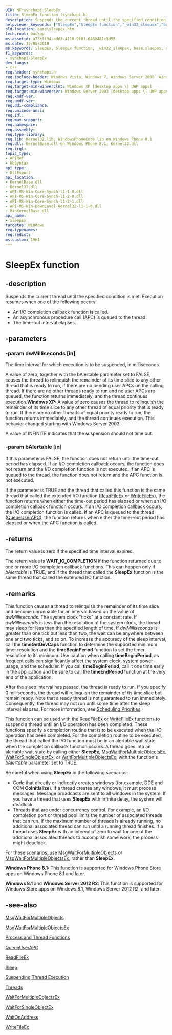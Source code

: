 ```yaml
---
UID: NF:synchapi.SleepEx
title: SleepEx function (synchapi.h)
description: Suspends the current thread until the specified condition is met.
helpviewer_keywords: ["SleepEx","SleepEx function","_win32_sleepex","base.sleepex","synchapi/SleepEx","winbase/SleepEx"]
old-location: base\sleepex.htm
tech.root: backup
ms.assetid: a73cff94-ad63-4110-9f01-6469481c3d55
ms.date: 12/05/2018
ms.keywords: SleepEx, SleepEx function, _win32_sleepex, base.sleepex, synchapi/SleepEx, winbase/SleepEx
f1_keywords:
- synchapi/SleepEx
dev_langs:
- c++
req.header: synchapi.h
req.include-header: Windows Vista, Windows 7, Windows Server 2008  Windows Server 2008 R2, Windows.h
req.target-type: Windows
req.target-min-winverclnt: Windows XP [desktop apps \| UWP apps]
req.target-min-winversvr: Windows Server 2003 [desktop apps \| UWP apps]
req.kmdf-ver: 
req.umdf-ver: 
req.ddi-compliance: 
req.unicode-ansi: 
req.idl: 
req.max-support: 
req.namespace: 
req.assembly: 
req.type-library: 
req.lib: Kernel32.lib; WindowsPhoneCore.lib on Windows Phone 8.1
req.dll: KernelBase.dll on Windows Phone 8.1; Kernel32.dll
req.irql: 
topic_type:
- APIRef
- kbSyntax
api_type:
- DllExport
api_location:
- KernelBase.dll
- Kernel32.dll
- API-MS-Win-Core-Synch-l1-1-0.dll
- API-MS-Win-Core-Synch-l1-2-0.dll
- API-MS-Win-Core-Synch-l1-2-1.dll
- API-MS-Win-DownLevel-Kernel32-l1-1-0.dll
- MinKernelBase.dll
api_name:
- SleepEx
targetos: Windows
req.typenames: 
req.redist: 
ms.custom: 19H1
---
```


# SleepEx function


## -description


Suspends the current thread until the specified condition is met. Execution resumes when one of the following occurs:
<ul>
<li>An I/O completion callback function is called.</li>
<li>An asynchronous procedure call (APC) is queued to the thread.</li>
<li>The time-out interval elapses.</li>
</ul>

## -parameters




### -param dwMilliseconds [in]

The time interval for which execution is to be suspended, in milliseconds.

A value of zero, together with the bAlertable parameter set to FALSE, causes the thread to relinquish the remainder of its time slice to any other thread that is ready to run, if there are no pending user APCs on the calling thread. If there are no other threads ready to run and no user APCs are queued, the function returns immediately, and the thread continues execution.<b>Windows XP: </b>A value of zero causes the thread to relinquish the remainder of its time slice to any other thread of equal priority that is ready to run. If there are no other threads of equal priority ready to run, the function returns immediately, and the thread continues execution. This behavior changed starting with Windows Server 2003.



A value of INFINITE indicates that the suspension should not time out.


### -param bAlertable [in]

If this parameter is FALSE, the function does not return until the time-out period has elapsed. If an I/O completion callback occurs, the function does not return and the I/O completion function is not executed. If an APC is queued to the thread, the function does not return and the APC function is not executed.

If the parameter is TRUE and the thread that called this function is the same thread that called the extended I/O function (<a href="https://docs.microsoft.com/windows/desktop/api/fileapi/nf-fileapi-readfileex">ReadFileEx</a> or 
<a href="https://docs.microsoft.com/windows/desktop/api/fileapi/nf-fileapi-writefileex">WriteFileEx</a>), the function returns when either the time-out period has elapsed or when an I/O completion callback function occurs. If an I/O completion callback occurs, the I/O completion function is called. If an APC is queued to the thread (<a href="https://docs.microsoft.com/windows/desktop/api/processthreadsapi/nf-processthreadsapi-queueuserapc">QueueUserAPC</a>), the function returns when either the timer-out period has elapsed or when the APC function is called.


## -returns



The return value is zero if the specified time interval expired.

The return value is <b>WAIT_IO_COMPLETION</b> if the function returned due to one or more I/O completion callback functions. This can happen only if <i>bAlertable</i> is TRUE, and if the thread that called the 
<b>SleepEx</b> function is the same thread that called the extended I/O function.




## -remarks



This function causes a thread to relinquish the remainder of its time slice and become unrunnable for an interval based on the value of <i>dwMilliseconds</i>. The system clock "ticks" at a constant rate. If <i>dwMilliseconds</i> is less than the resolution of the system clock, the thread may sleep for less than the specified length of time. If <i>dwMilliseconds</i> is greater than one tick but less than two, the wait can be anywhere between one and two ticks, and so on. To increase the accuracy of the sleep interval, call the <b>timeGetDevCaps</b> function to determine the supported minimum timer resolution and the <b>timeBeginPeriod</b> function to set the timer resolution to its minimum. Use caution when calling <b>timeBeginPeriod</b>, as frequent calls can significantly affect the system clock, system power usage, and the scheduler. If you call <b>timeBeginPeriod</b>, call it one time early in the application and be sure to call the <b>timeEndPeriod</b> function at the very end of the application.

After the sleep interval has passed, the thread is ready to run. If you specify 0 milliseconds, the thread will relinquish the remainder of its time slice but remain ready. Note that a ready thread is not guaranteed to run immediately. Consequently, the thread may not run until some time after the sleep interval elapses. For more information, see 
<a href="https://docs.microsoft.com/windows/desktop/ProcThread/scheduling-priorities">Scheduling Priorities</a>.

This function can be used with the <a href="https://docs.microsoft.com/windows/desktop/api/fileapi/nf-fileapi-readfileex">ReadFileEx</a> or <a href="https://docs.microsoft.com/windows/desktop/api/fileapi/nf-fileapi-writefileex">WriteFileEx</a> functions to suspend a thread until an I/O operation has been completed. These functions specify a completion routine that is to be executed when the I/O operation has been completed. For the completion routine to be executed, the thread that called the I/O function must be in an alertable wait state when the completion callback function occurs. A thread goes into an alertable wait state by calling either 
<b>SleepEx</b>, 
<a href="https://docs.microsoft.com/windows/desktop/api/winuser/nf-winuser-msgwaitformultipleobjectsex">MsgWaitForMultipleObjectsEx</a>, 
<a href="https://docs.microsoft.com/windows/desktop/api/synchapi/nf-synchapi-waitforsingleobjectex">WaitForSingleObjectEx</a>, or 
<a href="https://docs.microsoft.com/windows/desktop/api/synchapi/nf-synchapi-waitformultipleobjectsex">WaitForMultipleObjectsEx</a>, with the function's <i>bAlertable</i> parameter set to TRUE.

Be careful when using <b>SleepEx</b> in the following scenarios:

<ul>
<li>Code  that directly or indirectly creates windows (for example, DDE and COM <b>CoInitialize</b>). If a thread creates any windows, it must process messages. Message broadcasts are sent to all windows in the system. If you have a thread that uses 
<b>SleepEx</b> with infinite delay, the system will deadlock. </li>
<li>Threads that are under concurrency control. For example, an I/O completion port or thread pool limits the number of associated threads that can run. If the maximum number of threads is already running, no additional associated thread can run until a running thread finishes. If a thread uses <b>SleepEx</b> with an interval of zero to wait for one of the additional associated threads to accomplish some work,  the process might deadlock. </li>
</ul>
 For these scenarios, use 
<a href="https://docs.microsoft.com/windows/desktop/api/winuser/nf-winuser-msgwaitformultipleobjects">MsgWaitForMultipleObjects</a> or 
<a href="https://docs.microsoft.com/windows/desktop/api/winuser/nf-winuser-msgwaitformultipleobjectsex">MsgWaitForMultipleObjectsEx</a>, rather than 
<b>SleepEx</b>.

<b>Windows Phone 8.1:</b> This function is supported for Windows Phone Store apps on Windows Phone 8.1 and later.

<b>Windows 8.1</b> and <b>Windows Server 2012 R2</b>: This function is supported for Windows Store apps on Windows 8.1, Windows Server 2012 R2, and later.




## -see-also




<a href="https://docs.microsoft.com/windows/desktop/api/winuser/nf-winuser-msgwaitformultipleobjects">MsgWaitForMultipleObjects</a>



<a href="https://docs.microsoft.com/windows/desktop/api/winuser/nf-winuser-msgwaitformultipleobjectsex">MsgWaitForMultipleObjectsEx</a>



<a href="https://docs.microsoft.com/windows/desktop/ProcThread/process-and-thread-functions">Process and Thread Functions</a>



<a href="https://docs.microsoft.com/windows/desktop/api/processthreadsapi/nf-processthreadsapi-queueuserapc">QueueUserAPC</a>



<a href="https://docs.microsoft.com/windows/desktop/api/fileapi/nf-fileapi-readfileex">ReadFileEx</a>



<a href="https://docs.microsoft.com/windows/desktop/api/synchapi/nf-synchapi-sleep">Sleep</a>



<a href="https://docs.microsoft.com/windows/desktop/ProcThread/suspending-thread-execution">Suspending Thread Execution</a>



<a href="https://docs.microsoft.com/windows/desktop/ProcThread/multiple-threads">Threads</a>



<a href="https://docs.microsoft.com/windows/desktop/api/synchapi/nf-synchapi-waitformultipleobjectsex">WaitForMultipleObjectsEx</a>



<a href="https://docs.microsoft.com/windows/desktop/api/synchapi/nf-synchapi-waitforsingleobjectex">WaitForSingleObjectEx</a>



<a href="https://docs.microsoft.com/windows/desktop/api/synchapi/nf-synchapi-waitonaddress">WaitOnAddress</a>



<a href="https://docs.microsoft.com/windows/desktop/api/fileapi/nf-fileapi-writefileex">WriteFileEx</a>
 

 

